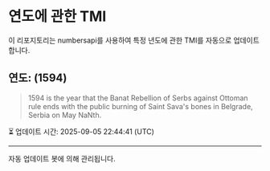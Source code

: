 
# 연도에 관한 TMI

이 리포지토리는 numbersapi를 사용하여 특정 년도에 관한 TMI를 자동으로 업데이트합니다.

## 연도: (1594)
> 1594 is the year that the Banat Rebellion of Serbs against Ottoman rule ends with the public burning of Saint Sava's bones in Belgrade, Serbia on May NaNth.

⏳ 업데이트 시간: 2025-09-05 22:44:41 (UTC)

---
자동 업데이트 봇에 의해 관리됩니다.
